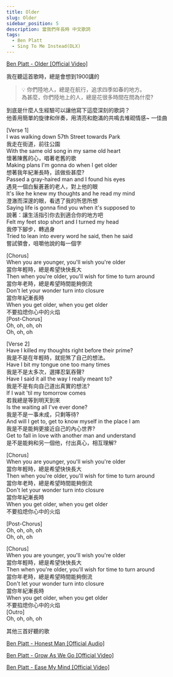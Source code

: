 ```yaml
---
title: Older
slug: Older
sidebar_position: 5
description: 當我們年長時 中文歌詞
tags:
  - Ben Platt
  - Sing To Me Instead(DLX)
---
```


[Ben Platt - Older [Official Video]](https://youtu.be/y_sADbvPmzE)  
  
我在聽這首歌時，總是會想到1900講的  
  
>
>💡 你們陸地人，總是在航行，追求四季如春的地方。  
>為甚麼，你們陸地上的人，總是花很多時間在問為什麼?  
 
  
到底是什麼人生經驗可以讓他寫下這麼深刻的歌詞？  
他善用簡單的旋律和伴奏，用清亮和飽滿的共鳴去堆砌情感~ 一佳曲  
  
[Verse 1]  
I was walking down 57th Street towards Park  
我走在街道，前往公園  
With the same old song in my same old heart  
懷著陳舊的心，唱著老舊的歌  
Making plans I'm gonna do when I get older  
想著我年紀漸長時，該做些甚麼?  
Passed a gray-haired man and I found his eyes  
遇見一個白髮蒼蒼的老人，對上他的眼  
It's like he knew my thoughts and he read my mind  
澄澈而深邃的眼，看透了我的所思所想  
Saying life is gonna find you when it's supposed to  
說著：讓生活指引你去到適合你的地方吧  
Felt my feet stop short and I turned my head  
我停下腳步，轉過身  
Tried to lean into every word he said, then he said  
嘗試領會，咀嚼他說的每一個字  
  
[Chorus]  
When you are younger, you'll wish you're older  
當你年輕時，總是希望快快長大  
Then when you're older, you'll wish for time to turn around  
當你年老時，總是希望時間能夠倒流  
Don't let your wonder turn into closure  
當你年紀漸長時  
When you get older, when you get older  
不要掐熄你心中的火焰  
[Post-Chorus]  
Oh, oh, oh, oh  
Oh, oh, oh  
  
[Verse 2]  
Have I killed my thoughts right before their prime?  
我是不是在年輕時，就扼煞了自己的想法。  
Have I bit my tongue one too many times  
我是不是太多次，選擇忍氣吞聲?  
Have I said it all the way I really meant to?  
我是不是有向自己道出真實的想法?  
If I wait 'til my tomorrow comes  
若我總是等到明天到來  
Is the waiting all I've ever done?  
我是不是一事未成，只剩等待?  
And will I get to, get to know myself in the place I am  
我是不是能夠更接近自己的內心世界?  
Get to fall in love with another man and understand  
是不是能夠和另一個他，付出真心，相互理解?  
  
[Chorus]  
When you are younger, you'll wish you're older  
當你年輕時，總是希望快快長大  
Then when you're older, you'll wish for time to turn around  
當你年老時，總是希望時間能夠倒流  
Don't let your wonder turn into closure  
當你年紀漸長時  
When you get older, when you get older  
不要掐熄你心中的火焰  
  
[Post-Chorus]  
Oh, oh, oh, oh  
Oh, oh, oh  
  
[Chorus]  
When you are younger, you'll wish you're older  
當你年輕時，總是希望快快長大  
Then when you're older, you'll wish for time to turn around  
當你年老時，總是希望時間能夠倒流  
Don't let your wonder turn into closure  
當你年紀漸長時  
When you get older, when you get older  
不要掐熄你心中的火焰  
[Outro]  
Oh, oh, oh, oh  
  
其他三首好聽的歌  
  
[Ben Platt - Honest Man [Official Audio]](https://www.youtube.com/watch?v=dIFed5a9jBQ)  
  
[Ben Platt - Grow As We Go [Official Video]](https://www.youtube.com/watch?v=aDeNQNtW1f8)  
  
[Ben Platt - Ease My Mind [Official Video]](https://www.youtube.com/watch?v=UCKbw9OJIcg)  

